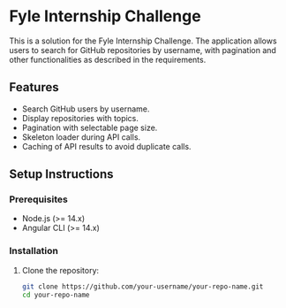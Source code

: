 # Fyle Internship Challenge

This is a solution for the Fyle Internship Challenge. The application allows users to search for GitHub repositories by username, with pagination and other functionalities as described in the requirements.

## Features
- Search GitHub users by username.
- Display repositories with topics.
- Pagination with selectable page size.
- Skeleton loader during API calls.
- Caching of API results to avoid duplicate calls.

## Setup Instructions

### Prerequisites
- Node.js (>= 14.x)
- Angular CLI (>= 14.x)

### Installation
1. Clone the repository:
   ```bash
   git clone https://github.com/your-username/your-repo-name.git
   cd your-repo-name
